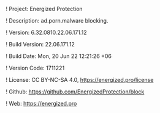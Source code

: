 ! Project: Energized Protection

! Description: ad.porn.malware blocking.

! Version: 6.32.0810.22.06.171.12

! Build Version: 22.06.171.12

! Build Date: Mon, 20 Jun 22 12:21:26 +06

! Version Code: 1711221

! License: CC BY-NC-SA 4.0, https://energized.pro/license

! Github: https://github.com/EnergizedProtection/block

! Web: https://energized.pro
